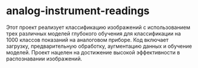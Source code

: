 # analog-instrument-readings
Этот проект реализует классификацию изображений с использованием трех различных моделей глубокого обучения для классификации на 1000 классов показаний на аналоговом приборе. Код включает загрузку, предварительную обработку, аугментацию данных и обучение моделей. Проект нацелен на достижение высокой эффективности в распознавании изображений.
